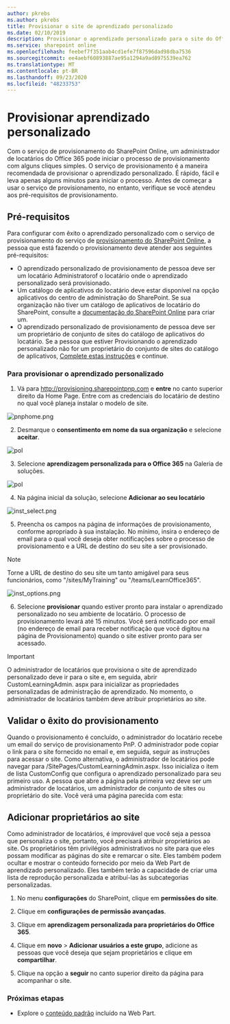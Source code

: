 ```yaml
---
author: pkrebs
ms.author: pkrebs
title: Provisionar o site de aprendizado personalizado
ms.date: 02/10/2019
description: Provisionar o aprendizado personalizado para o site do Office 365 por meio do mecanismo de provisionamento do SharePoint
ms.service: sharepoint online
ms.openlocfilehash: feebef7f351aab4cd1efe7f87596dad98dba7536
ms.sourcegitcommit: ee4aebf60893887ae95a1294a9ad8975539ea762
ms.translationtype: MT
ms.contentlocale: pt-BR
ms.lasthandoff: 09/23/2020
ms.locfileid: "48233753"
---
```

# <a name="provision-custom-learning"></a>Provisionar aprendizado personalizado

Com o serviço de provisionamento do SharePoint Online, um administrador de locatários do Office 365 pode iniciar o processo de provisionamento com alguns cliques simples. O serviço de provisionamento é a maneira recomendada de provisionar o aprendizado personalizado. É rápido, fácil e leva apenas alguns minutos para iniciar o processo. Antes de começar a usar o serviço de provisionamento, no entanto, verifique se você atendeu aos pré-requisitos de provisionamento.

## <a name="prerequisites"></a>Pré-requisitos
 
Para configurar com êxito o aprendizado personalizado com o serviço de provisionamento do serviço de [provisionamento do SharePoint Online](https://provisioning.sharepointpnp.com), a pessoa que está fazendo o provisionamento deve atender aos seguintes pré-requisitos: 
 
- O aprendizado personalizado de provisionamento de pessoa deve ser um locatário Administratorof o locatário onde o aprendizado personalizado será provisionado.  
- Um catálogo de aplicativos do locatário deve estar disponível na opção aplicativos do centro de administração do SharePoint. Se sua organização não tiver um catálogo de aplicativos de locatário do SharePoint, consulte a [documentação do SharePoint Online](https://docs.microsoft.com/sharepoint/use-app-catalog) para criar um.  
- O aprendizado personalizado de provisionamento de pessoa deve ser um proprietário de conjunto de sites do catálogo de aplicativos do locatário. Se a pessoa que estiver Provisionando o aprendizado personalizado não for um proprietário do conjunto de sites do catálogo de aplicativos, [Complete estas instruções](addappadmin.md) e continue. 

### <a name="to-provision-custom-learning"></a>Para provisionar o aprendizado personalizado

1. Vá para http://provisioning.sharepointpnp.com e **entre** no canto superior direito da Home Page.  Entre com as credenciais do locatário de destino no qual você planeja instalar o modelo de site.

![pnphome.png](media/inst_signin.png)

2. Desmarque o **consentimento em nome da sua organização** e selecione **aceitar**.

![pol](media/inst_perms.png)

3. Selecione **aprendizagem personalizada para o Office 365** na Galeria de soluções.

![pol](media/inst_select.png)

4. Na página inicial da solução, selecione **Adicionar ao seu locatário**

![inst_select.png](media/inst_add.png)

5. Preencha os campos na página de informações de provisionamento, conforme apropriado à sua instalação. No mínimo, insira o endereço de email para o qual você deseja obter notificações sobre o processo de provisionamento e a URL de destino do seu site a ser provisionado.  
> [!NOTE]
> Torne a URL de destino do seu site um tanto amigável para seus funcionários, como "/sites/MyTraining" ou "/teams/LearnOffice365".

![inst_options.png](media/inst_options.png)

6. Selecione **provisionar** quando estiver pronto para instalar o aprendizado personalizado no seu ambiente de locatário.  O processo de provisionamento levará até 15 minutos. Você será notificado por email (no endereço de email para receber notificação que você digitou na página de Provisionamento) quando o site estiver pronto para ser acessado.

> [!IMPORTANT]
> O administrador de locatários que provisiona o site de aprendizado personalizado deve ir para o site e, em seguida, abrir CustomLearningAdmin. aspx para inicializar as propriedades personalizadas de administração de aprendizado. No momento, o administrador de locatários também deve atribuir proprietários ao site. 

## <a name="validate-provisioning-success"></a>Validar o êxito do provisionamento

Quando o provisionamento é concluído, o administrador do locatário recebe um email do serviço de provisionamento PnP. O administrador pode copiar o link para o site fornecido no email e, em seguida, seguir as instruções para acessar o site. Como alternativa, o administrador de locatários pode navegar para <seu-SITE-COLLECTION-URL>/SitePages/CustomLearningAdmin.aspx. Isso inicializa o item de lista CustomConfig que configura o aprendizado personalizado para seu primeiro uso. A pessoa que abre a página pela primeira vez deve ser um administrador de locatários, um administrador de conjunto de sites ou proprietário do site. Você verá uma página parecida com esta: 

## <a name="add-owners-to-site"></a>Adicionar proprietários ao site
Como administrador de locatários, é improvável que você seja a pessoa que personaliza o site, portanto, você precisará atribuir proprietários ao site. Os proprietários têm privilégios administrativos no site para que eles possam modificar as páginas do site e remarcar o site. Eles também podem ocultar e mostrar o conteúdo fornecido por meio da Web Part de aprendizado personalizado. Eles também terão a capacidade de criar uma lista de reprodução personalizada e atribuí-las às subcategorias personalizadas.  

1. No menu **configurações** do SharePoint, clique em **permissões do site**.
2. Clique em **configurações de permissão avançadas**.
3. Clique em **aprendizagem personalizada para proprietários do Office 365**.
4. Clique em **novo**  >  **Adicionar usuários a este grupo**, adicione as pessoas que você deseja que sejam proprietários e clique em **compartilhar**.

8. Clique na opção a **seguir** no canto superior direito da página para acompanhar o site.  

### <a name="next-steps"></a>Próximas etapas
- Explore o [conteúdo padrão](sitecontent.md) incluído na Web Part.
